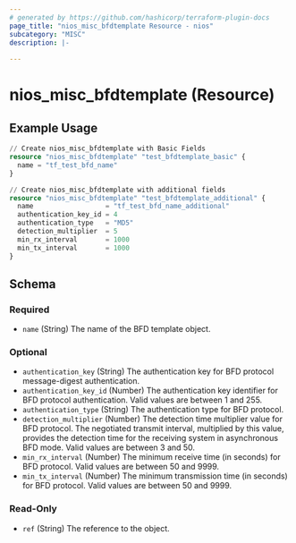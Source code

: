 ```yaml
---
# generated by https://github.com/hashicorp/terraform-plugin-docs
page_title: "nios_misc_bfdtemplate Resource - nios"
subcategory: "MISC"
description: |-
  
---
```


# nios_misc_bfdtemplate (Resource)



## Example Usage

```terraform
// Create nios_misc_bfdtemplate with Basic Fields
resource "nios_misc_bfdtemplate" "test_bfdtemplate_basic" {
  name = "tf_test_bfd_name"
}

// Create nios_misc_bfdtemplate with additional fields
resource "nios_misc_bfdtemplate" "test_bfdtemplate_additional" {
  name                  = "tf_test_bfd_name_additional"
  authentication_key_id = 4
  authentication_type   = "MD5"
  detection_multiplier  = 5
  min_rx_interval       = 1000
  min_tx_interval       = 1000
}
```

<!-- schema generated by tfplugindocs -->
## Schema

### Required

- `name` (String) The name of the BFD template object.

### Optional

- `authentication_key` (String) The authentication key for BFD protocol message-digest authentication.
- `authentication_key_id` (Number) The authentication key identifier for BFD protocol authentication. Valid values are between 1 and 255.
- `authentication_type` (String) The authentication type for BFD protocol.
- `detection_multiplier` (Number) The detection time multiplier value for BFD protocol. The negotiated transmit interval, multiplied by this value, provides the detection time for the receiving system in asynchronous BFD mode. Valid values are between 3 and 50.
- `min_rx_interval` (Number) The minimum receive time (in seconds) for BFD protocol. Valid values are between 50 and 9999.
- `min_tx_interval` (Number) The minimum transmission time (in seconds) for BFD protocol. Valid values are between 50 and 9999.

### Read-Only

- `ref` (String) The reference to the object.
